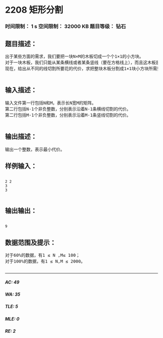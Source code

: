 # 2208 矩形分割   
### 时间限制： 1 s     空间限制： 32000 KB     题目等级： 钻石  
## 题目描述：  

<pre>
出于某些方面的需求，我们要把一块N×M的木板切成一个个1×1的小方块。  
对于一块木板，我们只能从某条横线或者某条竖线（要在方格线上），而且这木板是不均匀的，从不同的线切割下去要花不同的代价。而且，对于一块木板，切割一次以后就被分割成两块，而且不能把这两块木板拼在一起然后一刀切成四块，只能两块分别再进行一次切割。  
现在，给出从不同的线切割所要花的代价，求把整块木板分割成1×1块小方块所需要耗费的最小代价。
 
</pre>
  
  
## 输入描述：  

<pre>
输入文件第一行包括N和M，表示长N宽M的矩阵。  
第二行包括N-1个非负整数，分别表示沿着N-1条横线切割的代价。  
第二行包括M-1个非负整数，分别表示沿着M-1条竖线切割的代价。
 
</pre>
  
  
## 输出描述：  

<pre>
输出一个整数，表示最小代价。
</pre>
  
  
## 样例输入：  

<pre><code>
2 2  
3  
3
 
</code></pre>
  
  
## 输出输出：  

<pre><code>
9
</code></pre>
  
  
## 数据范围及提示：  

<pre>
对于60%的数据，有1 ≤ N ,M≤ 100；  
对于100%的数据，有1 ≤ N,M ≤ 2000。
 
</pre>
  
  
***  

##### AC: 49  
##### WA: 35  
##### TLE: 5  
##### MLE: 0  
##### RE: 2  
